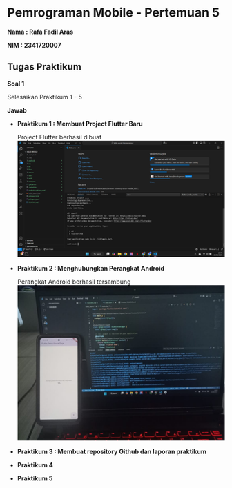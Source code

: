 # Pemrograman Mobile - Pertemuan 5

**Nama : Rafa Fadil Aras**

**NIM  : 2341720007**

## Tugas Praktikum 

**Soal 1**

Selesaikan Praktikum 1 - 5

**Jawab**

- **Praktikum 1 : Membuat Project Flutter Baru**
  
    Project Flutter berhasil dibuat
    ![prak1](img/prak1.png)

- **Praktikum 2 : Menghubungkan Perangkat Android**
    
    Perangkat Android berhasil tersambung
    ![prak2](img/prak2.jpg)

- **Praktikum 3 : Membuat repository Github dan laporan praktikum**
  
    

- **Praktikum 4**
- **Praktikum 5**
